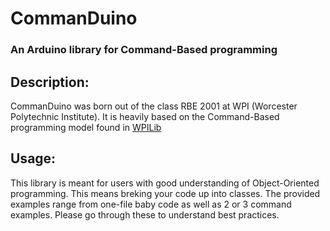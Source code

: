 CommanDuino
=====================

### An Arduino library for Command-Based programming

## Description:

CommanDuino was born out of the class RBE 2001 at WPI (Worcester Polytechnic Institute). It is heavily based on the Command-Based programming model found in <a href="https://wpilib.screenstepslive.com/s/4485">WPILib</a>

## Usage:
This library is meant for users with good understanding of Object-Oriented programming. This means breking your code up into classes. The provided examples range from one-file baby code as well as 2 or 3 command examples. Please go through these to understand best practices.
